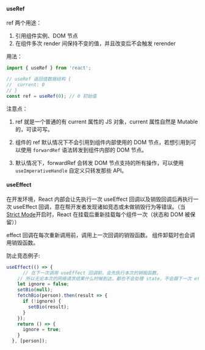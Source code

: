 #### useRef

ref 两个用途：

1. 引用组件实例、DOM 节点
2. 在组件多次 render 间保持不变的值，并且改变后不会触发 rerender

用法：

``` js
import { useRef } from 'react';

// useRef 返回值数据结构 { 
//  current: 0
// }
const ref = useRef(0); // 0 初始值

```

注意点：

1. ref 就是一个普通的有 current 属性的 JS 对象，current 属性自然是 Mutable 的，可读可写。

2. 组件的 ref 默认情况下不会引用到组件内部使用的 DOM 节点，若想引用到可以使用 `forwardRef` 语法转发到组件内部的 DOM 节点。

3. 默认情况下，forwardRef 会转发 DOM 节点支持的所有操作，可以使用  `useImperativeHandle` 自定义只转发那些 API。

#### useEffect

在开发环境，React 内部会让先执行一次 useEffect 回调以及销毁回调后再执行一次 useEffect 回调，意在帮开发者发现诸如竞态或未做销毁行为等错误。（当[Strict Mode](https://beta.reactjs.org/apis/strictmode)开启时，React 在挂载后重新挂载每个组件一次（状态和 DOM 被保留））

effect 回调在每次重新调用前，调用上一次回调的销毁函数。 组件卸载时也会调用销毁函数。

防止竞态例子:

```js
useEffect(() => {
	  // 在下一次调用 useEffect 回调前，会先执行本次的销毁函数。
  	// 所以无论本次的网络请求结果什么时候到达，都也不会处理 state，不会跟下一次 effect 请求产生竞态。
    let ignore = false; 
    setBio(null);
    fetchBio(person).then(result => {
      if (!ignore) {
        setBio(result);
      }
    });
    return () => {
      ignore = true;
    }
  }, [person]);
```







